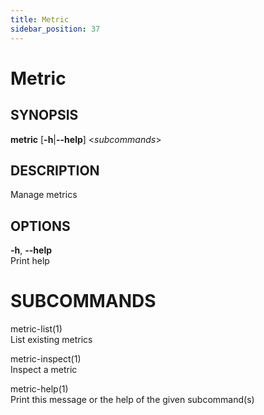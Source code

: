 ```yaml
---
title: Metric
sidebar_position: 37
---
```


# Metric

## SYNOPSIS

**metric** \[**-h**\|**--help**\] \<*subcommands*\>

## DESCRIPTION

Manage metrics

## OPTIONS

**-h**, **--help**  
Print help

# SUBCOMMANDS

metric-list(1)  
List existing metrics

metric-inspect(1)  
Inspect a metric

metric-help(1)  
Print this message or the help of the given subcommand(s)
